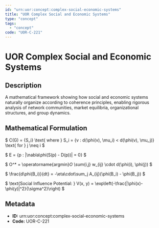 ```yaml
---
id: "urn:uor:concept:complex-social-economic-systems"
title: "UOR Complex Social and Economic Systems"
type: "concept"
tags:
  - "concept"
code: "UOR-C-221"
---
```


# UOR Complex Social and Economic Systems

## Description

A mathematical framework showing how social and economic systems naturally organize according to coherence principles, enabling rigorous analysis of network communities, market equilibria, organizational structures, and group dynamics.

## Mathematical Formulation

$
C(G) = \{S_i\} \text{ where } S_i = \{v : d(\phi(v), \mu_i) < d(\phi(v), \mu_j)\} \text{ for } j \neq i
$

$
E = \{p : \|\nabla\phi(S(p) - D(p))\| = 0\}
$

$
O^* = \operatorname{argmin}_O \sum_{i,j} w_{ij} \cdot d(\phi(i), \phi(j))
$

$
\frac{d\phi(B_i)}{dt} = -\eta\cdot\sum_j A_{ij}(\phi(B_i) - \phi(B_j))
$

$
\text{Social Influence Potential: } V(x, y) = \exp\left(-\frac{\|\phi(x)-\phi(y)\|^2}{\sigma^2}\right)
$

## Metadata

- **ID:** urn:uor:concept:complex-social-economic-systems
- **Code:** UOR-C-221

